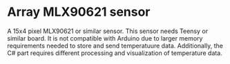 # Array MLX90621 sensor

A 15x4 pixel MLX90621 or similar sensor. This sensor needs Teensy or similar board. It is not compatible with Arduino due to larger memory requirements needed to store and send temperatuure data.
Additionally, the C# part requires different processing and visualization of temperature data.